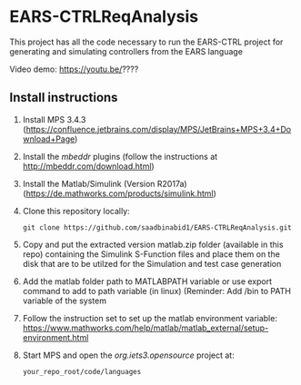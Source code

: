 # EARS-CTRLReqAnalysis

This project has all the code necessary to run the EARS-CTRL project for generating and simulating controllers from the EARS language 

Video demo: https://youtu.be/????


## Install instructions

1. Install MPS 3.4.3 (https://confluence.jetbrains.com/display/MPS/JetBrains+MPS+3.4+Download+Page)

2. Install the _mbeddr_ plugins (follow the instructions at http://mbeddr.com/download.html)

3. Install the Matlab/Simulink (Version R2017a) (https://de.mathworks.com/products/simulink.html)

4. Clone this repository locally:

    `git clone https://github.com/saadbinabid1/EARS-CTRLReqAnalysis.git`

5. Copy and put the extracted version matlab.zip folder (available in this repo) containing the Simulink S-Function files and place them on the disk that are to be utilzed for the Simulation and test case generation

6. Add the matlab folder path to MATLABPATH variable or use export command to add to path variable (in linux) (Reminder: Add <matlabroot>/bin to PATH variable of the system

7. Follow the instruction set to set up the matlab environment variable: https://www.mathworks.com/help/matlab/matlab_external/setup-environment.html

8. Start MPS and open the _org.iets3.opensource_ project at:

    `your_repo_root/code/languages`

